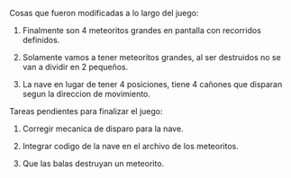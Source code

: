 Cosas que fueron modificadas a lo largo del juego:

1. Finalmente son 4 meteoritos grandes en pantalla con recorridos definidos.

2. Solamente vamos a tener meteoritos grandes, al ser destruidos no se van a dividir en 2 pequeños.

3. La nave en lugar de tener 4 posiciones, tiene 4 cañones que disparan segun la direccion de movimiento.


Tareas pendientes para finalizar el juego: 

1. Corregir mecanica de disparo para la nave.

2. Integrar codigo de la nave en el archivo de los meteoritos.

3. Que las balas destruyan un meteorito.
